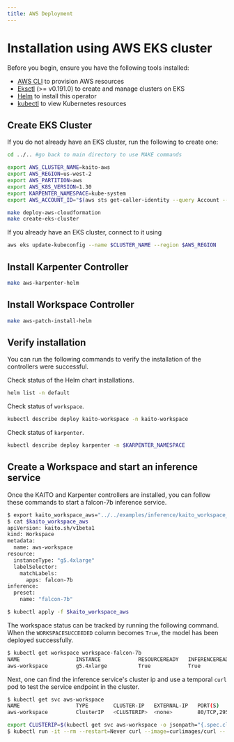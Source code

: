 ```yaml
---
title: AWS Deployment
---
```


# Installation using AWS EKS cluster

Before you begin, ensure you have the following tools installed:
- [AWS CLI](https://docs.aws.amazon.com/cli/latest/userguide/getting-started-install.html) to provision AWS resources
- [Eksctl](https://eksctl.io/installation/) (>= v0.191.0) to create and manage clusters on EKS
- [Helm](https://helm.sh) to install this operator
- [kubectl](https://kubernetes.io/docs/tasks/tools/) to view Kubernetes resources

## Create EKS Cluster
If you do not already have an EKS cluster, run the following to create one:

```bash
cd ../.. #go back to main directory to use MAKE commands

export AWS_CLUSTER_NAME=kaito-aws
export AWS_REGION=us-west-2
export AWS_PARTITION=aws
export AWS_K8S_VERSION=1.30
export KARPENTER_NAMESPACE=kube-system
export AWS_ACCOUNT_ID="$(aws sts get-caller-identity --query Account --output text)"

make deploy-aws-cloudformation
make create-eks-cluster
```

If you already have an EKS cluster, connect to it using
```bash
aws eks update-kubeconfig --name $CLUSTER_NAME --region $AWS_REGION
```

## Install Karpenter Controller
```bash
make aws-karpenter-helm
```

## Install Workspace Controller
```bash
make aws-patch-install-helm
```

## Verify installation
You can run the following commands to verify the installation of the controllers were successful.

Check status of the Helm chart installations.

```bash
helm list -n default
```

Check status of `workspace`.

```bash
kubectl describe deploy kaito-workspace -n kaito-workspace
```

Check status of `karpenter`.

```bash
kubectl describe deploy karpenter -n $KARPENTER_NAMESPACE
```

## Create a Workspace and start an inference service
Once the KAITO and Karpenter controllers are installed, you can follow these commands to start a falcon-7b inference service.

```bash
$ export kaito_workspace_aws="../../examples/inference/kaito_workspace_falcon_7b_aws.yaml"
$ cat $kaito_workspace_aws
apiVersion: kaito.sh/v1beta1
kind: Workspace
metadata:
  name: aws-workspace
resource:
  instanceType: "g5.4xlarge"
  labelSelector:
    matchLabels:
      apps: falcon-7b
inference:
  preset:
    name: "falcon-7b"

$ kubectl apply -f $kaito_workspace_aws
```

The workspace status can be tracked by running the following command. When the `WORKSPACESUCCEEDED` column becomes `True`, the model has been deployed successfully.

```sh
$ kubectl get workspace workspace-falcon-7b
NAME                  INSTANCE            RESOURCEREADY   INFERENCEREADY    JOBSTARTED  WORKSPACESUCCEEDED  AGE
aws-workspace         g5.4xlarge          True            True              True        True                10m
```

Next, one can find the inference service's cluster ip and use a temporal `curl` pod to test the service endpoint in the cluster.

```sh
$ kubectl get svc aws-workspace
NAME                  TYPE        CLUSTER-IP   EXTERNAL-IP   PORT(S)            AGE
aws-workspace         ClusterIP   <CLUSTERIP>  <none>        80/TCP,29500/TCP   10m

export CLUSTERIP=$(kubectl get svc aws-workspace -o jsonpath="{.spec.clusterIPs[0]}")
$ kubectl run -it --rm --restart=Never curl --image=curlimages/curl -- curl -X POST http://$CLUSTERIP/chat -H "accept: application/json" -H "Content-Type: application/json" -d "{\"prompt\":\"YOUR QUESTION HERE\"}"
```